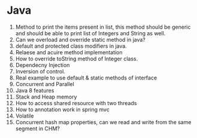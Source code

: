 
# Java


1. Method to print the items present in list, this method should be generic and should be able to print list of Integers and String as well.
2. Can we overload and override static method in java? 
3. default and protected class modifiers in java.
4. Relaese and acuire method implementation
5. How to override toString method of Integer class.
6. Dependecny Injection
7. Inversion of control.
8. Real example to use default & static methods of interface
9. Concurrent and Parallel 
10. Java 8 features
11. Stack and Heap memory
12. How to access shared resource  with two threads
13. How to annotation work in spring mvc
14. Volatile 
15. Concurrent hash map properties, can we read and write from the same segment in CHM?

